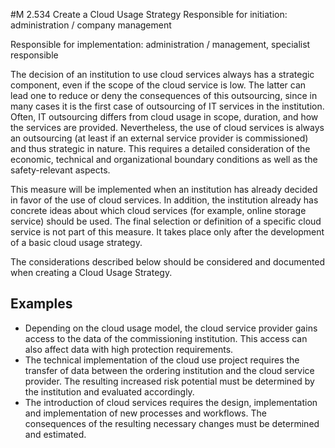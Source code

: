 #M 2.534 Create a Cloud Usage Strategy
Responsible for initiation: administration / company management

Responsible for implementation: administration / management, specialist responsible

The decision of an institution to use cloud services always has a strategic component, even if the scope of the cloud service is low. The latter can lead one to reduce or deny the consequences of this outsourcing, since in many cases it is the first case of outsourcing of IT services in the institution. Often, IT outsourcing differs from cloud usage in scope, duration, and how the services are provided. Nevertheless, the use of cloud services is always an outsourcing (at least if an external service provider is commissioned) and thus strategic in nature. This requires a detailed consideration of the economic, technical and organizational boundary conditions as well as the safety-relevant aspects.

This measure will be implemented when an institution has already decided in favor of the use of cloud services. In addition, the institution already has concrete ideas about which cloud services (for example, online storage service) should be used. The final selection or definition of a specific cloud service is not part of this measure. It takes place only after the development of a basic cloud usage strategy.

The considerations described below should be considered and documented when creating a Cloud Usage Strategy.



## Examples 
* Depending on the cloud usage model, the cloud service provider gains access to the data of the commissioning institution. This access can also affect data with high protection requirements.
* The technical implementation of the cloud use project requires the transfer of data between the ordering institution and the cloud service provider. The resulting increased risk potential must be determined by the institution and evaluated accordingly.
* The introduction of cloud services requires the design, implementation and implementation of new processes and workflows. The consequences of the resulting necessary changes must be determined and estimated.




